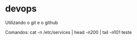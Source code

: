 # devops
Utilizando o git e o github

Comandos:
cat -n /etc/services | head -n200 | tail -n101
teste